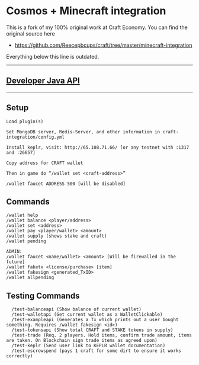 # Cosmos + Minecraft integration

This is a fork of my 100% original work at Craft Economy. You can find the original source here

- https://github.com/Reecepbcups/craft/tree/master/minecraft-integration

Everything below this line is outdated.

---

## [Developer Java API](docs/integration-api.md)
---

## Setup
```
Load plugin(s)

Set MongoDB server, Redis-Server, and other information in craft-integration/config.yml

Install keplr, visit: http://65.108.71.66/ [or any testnet with :1317 and :26657]

Copy address for CRAFT wallet

Then in game do “/wallet set <craft-address>”

/wallet faucet ADDRESS 500 [will be disabled]
```

## Commands
```
/wallet help
/wallet balance <player/address>
/wallet set <address>
/wallet pay <player/wallet> <amount>
/wallet supply (shows stake and craft)
/wallet pending

ADMIN:
/wallet faucet <name/wallet> <amount> [Will be firewalled in the future]
/wallet faketx <license/purchase> [item]
/wallet fakesign <generated_TxID>
/wallet allpending
```

## Testing Commands
```
  /test-balanceapi (Show balance of current wallet)
  /test-walletapi (Get current wallet as a WalletClickable)
  /test-exampleapi (Generates a Tx which prints out a user bought something. Requires /wallet fakesign <id>)
  /test-tokensapi (Show total CRAFT and STAKE tokens in supply)
  /test-trade (Req. 2 players. Hold items, confirm trade amount, items are taken. On Blockchain sign trade items as agreed upon)
  /test-keplr (Send user link to KEPLR wallet documentation)
  /test-escrowspend (pays 1 craft for some dirt to ensure it works correctly)
```
